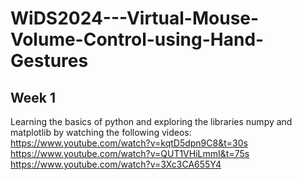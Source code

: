 # WiDS2024---Virtual-Mouse-Volume-Control-using-Hand-Gestures
## Week 1
Learning the basics of python and exploring the libraries numpy and matplotlib by watching the following videos:
https://www.youtube.com/watch?v=kqtD5dpn9C8&t=30s
https://www.youtube.com/watch?v=QUT1VHiLmmI&t=75s
https://www.youtube.com/watch?v=3Xc3CA655Y4
